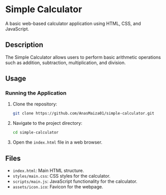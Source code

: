 # Simple Calculator
A basic web-based calculator application using HTML, CSS, and JavaScript.
## Description
The Simple Calculator allows users to perform basic arithmetic operations such as addition, subtraction, multiplication, and division.
## Usage

### Running the Application

1. Clone the repository:
    ```bash
    git clone https://github.com/AnasMaiza01/simple-calculator.git
    ```
2. Navigate to the project directory:
    ```bash
    cd simple-calculator
    ```

3. Open the `index.html` file in a web browser.

## Files

- `index.html`: Main HTML structure.
- `styles/main.css`: CSS styles for the calculator.
- `scripts/main.js`: JavaScript functionality for the calculator.
- `assets/icon.ico`: Favicon for the webpage.
